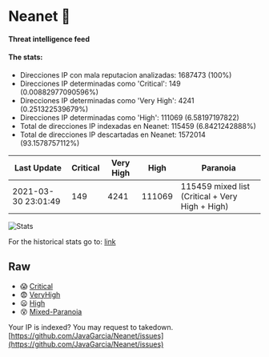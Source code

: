 # Neanet :hocho:
#### Threat intelligence feed
#### The stats:

- Direcciones IP con mala reputacion analizadas: 1687473 (100%)
- Direcciones IP determinadas como 'Critical':  149 (0.00882977090596%)
- Direcciones IP determinadas como 'Very High':  4241 (0.251322539679%)
- Direcciones IP determinadas como 'High':  111069 (6.58197197822)
- Total de direcciones IP indexadas en Neanet:  115459 (6.8421242888%)
- Total de direcciones IP descartadas en Neanet:  1572014 (93.1578757112%)

| Last Update | Critical | Very High | High | Paranoia |
| --- | --- | --- | --- | --- |
| 2021-03-30 23:01:49 | 149 | 4241 | 111069 | 115459 mixed list (Critical + Very High + High)|

![Stats](https://docs.google.com/spreadsheets/d/e/2PACX-1vSnaNMIXVabIpDJjufMlzH7poXnshF3mgd8Is1g9ytUEzVsP5my4Trn8f-xkoLLQ38xpL3HtmUexLo6/pubchart?oid=501124687&format=image)

For the historical stats go to: [link](/stats.csv)
## Raw
- :scream: [Critical](https://raw.githubusercontent.com/JavaGarcia/Neanet/master/blacklists/neanet_critical.txt)
- :fearful: [VeryHigh](https://raw.githubusercontent.com/JavaGarcia/Neanet/master/blacklists/neanet_veryHigh.txtt)
- :frowning: [High](https://raw.githubusercontent.com/JavaGarcia/Neanet/master/blacklists/neanet_high.txt)
- :dizzy_face: [Mixed-Paranoia](https://raw.githubusercontent.com/JavaGarcia/Neanet/master/blacklists/neanet_all.txt)


Your IP is indexed? You may request to takedown. [https://github.com/JavaGarcia/Neanet/issues](https://github.com/JavaGarcia/Neanet/issues)



























































































































































































































































































































































































































































































































































































































































































































































































































































































































































































































































































































































































































































































































































































































































































































































































































































































































































































































































































































































































































































































































































































































































































































































































































































































































































































































































































































































































































































































































































































































































































































































































































































































































































































































































































































































































































































































































































































































































































































































































































































































































































































































































































































































































































































































































































































































































































































































































































































































































































































































































































































































































































































































































































































































































